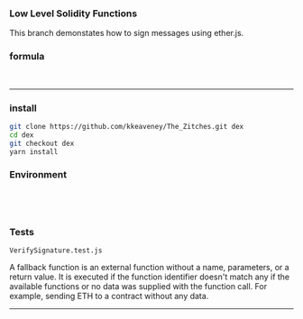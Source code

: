 ### Low Level Solidity Functions

This branch demonstates how to sign messages using ether.js.

### formula

​

---

### install

```bash
git clone https://github.com/kkeaveney/The_Zitches.git dex
cd dex
git checkout dex
yarn install
```

### Environment

```




```

### Tests

`VerifySignature.test.js`

A fallback function is an external function without a name, parameters, or a return value. It is executed if the function identifier doesn't match any if the available functions or no data was supplied with the function call. For example, sending ETH to a contract without any data.

---
